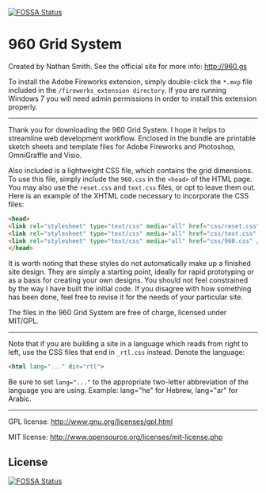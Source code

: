 [![FOSSA Status](https://app.fossa.io/api/projects/git%2Bgithub.com%2FHartmarken%2F960-Grid-System.svg?type=shield)](https://app.fossa.io/projects/git%2Bgithub.com%2FHartmarken%2F960-Grid-System?ref=badge_shield)

960 Grid System
===============

Created by Nathan Smith. See the official site for more info: http://960.gs

To install the Adobe Fireworks extension, simply double-click the `*.mxp` file
included in the `/fireworks_extension directory`. If you are running Windows 7
you will need admin permissions in order to install this extension properly.

----------------------------------------------------------------------------

Thank you for downloading the 960 Grid System. I hope it helps to streamline
web development workflow. Enclosed in the bundle are printable sketch sheets
and template files for Adobe Fireworks and Photoshop, OmniGraffle and Visio.

Also included is a lightweight CSS file, which contains the grid dimensions.
To use this file, simply include the `960.css` in the `<head>` of the HTML page.
You may also use the `reset.css` and `text.css` files, or opt to leave them out.
Here is an example of the XHTML code necessary to incorporate the CSS files:

```html
<head>
<link rel="stylesheet" type="text/css" media="all" href="css/reset.css" />
<link rel="stylesheet" type="text/css" media="all" href="css/text.css" />
<link rel="stylesheet" type="text/css" media="all" href="css/960.css" />
</head>
```

It is worth noting that these styles do not automatically make up a finished
site design. They are simply a starting point, ideally for rapid prototyping
or as a basis for creating your own designs. You should not feel constrained
by the way I have built the initial code. If you disagree with how something
has been done, feel free to revise it for the needs of your particular site.

The files in the 960 Grid System are free of charge, licensed under MIT/GPL.

----------------------------------------------------------------------------

Note that if you are building a site in a language which reads from right to
left, use the CSS files that end in `_rtl.css` instead. Denote the language:

```html
<html lang="..." dir="rtl">
```

Be sure to set `lang="..."` to the appropriate two-letter abbreviation of the
language you are using. Example: lang="he" for Hebrew, lang="ar" for Arabic.

----------------------------------------------------------------------------

GPL license:
http://www.gnu.org/licenses/gpl.html

MIT license:
http://www.opensource.org/licenses/mit-license.php


## License
[![FOSSA Status](https://app.fossa.io/api/projects/git%2Bgithub.com%2FHartmarken%2F960-Grid-System.svg?type=large)](https://app.fossa.io/projects/git%2Bgithub.com%2FHartmarken%2F960-Grid-System?ref=badge_large)